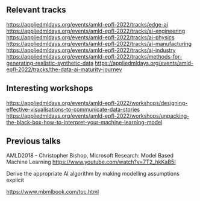 
## Relevant tracks

https://appliedmldays.org/events/amld-epfl-2022/tracks/edge-ai
https://appliedmldays.org/events/amld-epfl-2022/tracks/ai-engineering
https://appliedmldays.org/events/amld-epfl-2022/tracks/ai-physics
https://appliedmldays.org/events/amld-epfl-2022/tracks/ai-manufacturing
https://appliedmldays.org/events/amld-epfl-2022/tracks/ai-industry
https://appliedmldays.org/events/amld-epfl-2022/tracks/methods-for-generating-realistic-synthetic-data
https://appliedmldays.org/events/amld-epfl-2022/tracks/the-data-ai-maturity-journey

## Interesting workshops

https://appliedmldays.org/events/amld-epfl-2022/workshops/designing-effective-visualisations-to-communicate-data-stories
https://appliedmldays.org/events/amld-epfl-2022/workshops/unpacking-the-black-box-how-to-interpret-your-machine-learning-model

## Previous talks

AMLD2018 - Christopher Bishop, Microsoft Research: Model Based Machine Learning
https://www.youtube.com/watch?v=7T2_hkKaB5I

Derive the appropriate AI algorithm
by making modelling assumptions explicit

https://www.mbmlbook.com/toc.html
